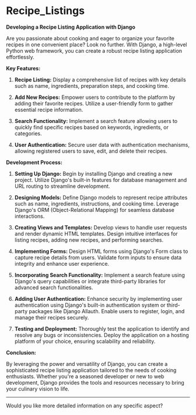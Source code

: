 # Recipe_Listings
**Developing a Recipe Listing Application with Django**

Are you passionate about cooking and eager to organize your favorite recipes in one convenient place? Look no further. With Django, a high-level Python web framework, you can create a robust recipe listing application effortlessly.

**Key Features:**

1. **Recipe Listing:** Display a comprehensive list of recipes with key details such as name, ingredients, preparation steps, and cooking time.

2. **Add New Recipes:** Empower users to contribute to the platform by adding their favorite recipes. Utilize a user-friendly form to gather essential recipe information.

3. **Search Functionality:** Implement a search feature allowing users to quickly find specific recipes based on keywords, ingredients, or categories.

4. **User Authentication:** Secure user data with authentication mechanisms, allowing registered users to save, edit, and delete their recipes.

**Development Process:**

1. **Setting Up Django:** Begin by installing Django and creating a new project. Utilize Django's built-in features for database management and URL routing to streamline development.

2. **Designing Models:** Define Django models to represent recipe attributes such as name, ingredients, instructions, and cooking time. Leverage Django's ORM (Object-Relational Mapping) for seamless database interactions.

3. **Creating Views and Templates:** Develop views to handle user requests and render dynamic HTML templates. Design intuitive interfaces for listing recipes, adding new recipes, and performing searches.

4. **Implementing Forms:** Design HTML forms using Django's Form class to capture recipe details from users. Validate form inputs to ensure data integrity and enhance user experience.

5. **Incorporating Search Functionality:** Implement a search feature using Django's query capabilities or integrate third-party libraries for advanced search functionalities.

6. **Adding User Authentication:** Enhance security by implementing user authentication using Django's built-in authentication system or third-party packages like Django Allauth. Enable users to register, login, and manage their recipes securely.

7. **Testing and Deployment:** Thoroughly test the application to identify and resolve any bugs or inconsistencies. Deploy the application on a hosting platform of your choice, ensuring scalability and reliability.

**Conclusion:**

By leveraging the power and versatility of Django, you can create a sophisticated recipe listing application tailored to the needs of cooking enthusiasts. Whether you're a seasoned developer or new to web development, Django provides the tools and resources necessary to bring your culinary vision to life.

--- 

Would you like more detailed information on any specific aspect?
